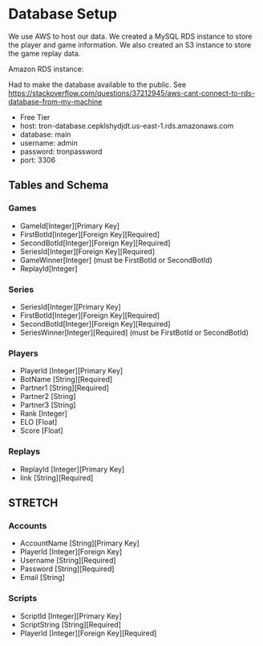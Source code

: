 # Database Setup

We use AWS to host our data. We created a MySQL RDS instance to store the player and game information. We also created an S3 instance to store the game replay data.

Amazon RDS instance:

Had to make the database available to the public. 
See <https://stackoverflow.com/questions/37212945/aws-cant-connect-to-rds-database-from-my-machine>

- Free Tier
- host: tron-database.cepklshydjdt.us-east-1.rds.amazonaws.com
- database: main
- username: admin
- password: tronpassword
- port: 3306

## Tables and Schema 

### Games

- GameId[Integer][Primary Key]
- FirstBotId[Integer][Foreign Key][Required]
- SecondBotId[Integer][Foreign Key][Required]
- SeriesId[Integer][Foreign Key][Required]
- GameWinner[Integer] (must be FirstBotId or SecondBotId)
- ReplayId[Integer]

### Series

- SeriesId[Integer][Primary Key]
- FirstBotId[Integer][Foreign Key][Required]
- SecondBotId[Integer][Foreign Key][Required]
- SeriesWinner[Integer][Required] (must be FirstBotId or SecondBotId)

### Players

- PlayerId [Integer][Primary Key]
- BotName [String][Required]
- Partner1 [String][Required]
- Partner2 [String]
- Partner3 [String]
- Rank [Integer]
- ELO [Float]
- Score [Float]

### Replays

- ReplayId [Integer][Primary Key]
- link [String][Required]

## STRETCH

### Accounts

 - AccountName [String][Primary Key]
 - PlayerId [Integer][Foreign Key]
 - Username [String][Required]
 - Password [String][Required]
 - Email [String]

### Scripts

 - ScriptId [Integer][Primary Key]
 - ScriptString [String][Required]
 - PlayerId [Integer][Foreign Key][Required]